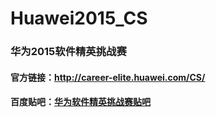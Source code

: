 # Huawei2015_CS

### 华为2015软件精英挑战赛

#### 官方链接：http://career-elite.huawei.com/CS/


#### 百度贴吧：[华为软件精英挑战赛贴吧](http://tieba.baidu.com/f?ie=utf-8&kw=%E5%8D%8E%E4%B8%BA%E8%BD%AF%E4%BB%B6%E7%B2%BE%E8%8B%B1%E6%8C%91%E6%88%98%E8%B5%9B)
